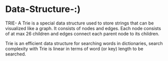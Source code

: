 # Data-Structure-:)
TRIE- A Trie is a special data structure used to store strings that can be visualized like a graph. It consists of nodes 
and edges. Each node consists of at max 26 children and edges connect each parent node to its children.

Trie is an efficient data structure for searching words in dictionaries, search complexity with Trie is linear in terms of word (or key) length to be searched.
